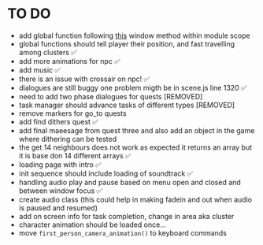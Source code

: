 # TO DO
* add global function following [this](https://stackoverflow.com/questions/53630310/use-functions-defined-in-es6-module-directly-in-html#53630402) window method within module scope
* global functions should tell player their position, and fast travelling among clusters ✅
* add more animations for npc ✅
* add music ✅
* there is an issue with crossair on npc! ✅
* dialogues are still buggy one problem migth be in scene.js line 1320 ✅
* need to add two phase dialogues for quests [REMOVED]
* task manager should advance tasks of different types [REMOVED]
* remove markers for go_to quests 
* add find dithers quest ✅
* add final maeesage from quest three and also add an object in the game where dithering can be tested
* the get 14 neighbours does not work as expected it returns an array but it is base don 14 different arrays ✅
* loading page with intro ✅
* init sequence should include loading of soundtrack ✅
* handling audio play and pause based on menu open and closed and between window focus ✅
* create audio class (this could help in making fadein and out when audio is paused and resumed)
* add on screen info for task completion, change in area aka cluster
* character animation should be loaded once...
* move `first_person_camera_animation()` to keyboard commands
